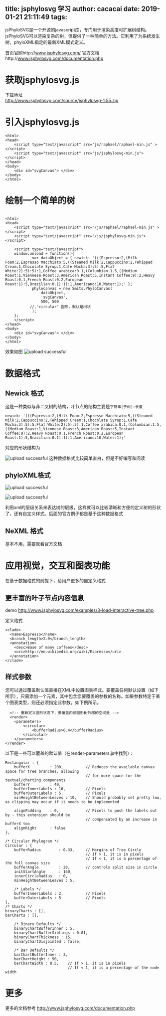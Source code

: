 title: jsphylosvg 学习
author: cacacai
date: 2019-01-21 21:11:49
tags:
---
jsPhyloSVG是一个开源的javascript库，专门用于渲染高度可扩展树结构。jsPhyloSVG可以渲染复杂的树，但提供了一种简单的方法。它利用了为系统发生树，phyloXML指定的最新XML模式定义。

首页官网http://www.jsphylosvg.com/
官方文档http://www.jsphylosvg.com/documentation.php
<!-- more -->

# 获取jsphylosvg.js
[下载地址](http://www.jsphylosvg.com/source/jsphylosvg-1.55.zip)  
http://www.jsphylosvg.com/source/jsphylosvg-1.55.zip

# 引入jsphylosvg.js
```
<html>
<head>				
	<script type="text/javascript" src="js/raphael/raphael-min.js" ></script> 
	<script type="text/javascript" src="js/jsphylosvg-min.js"></script> 				
</head>
<body>
	<div id="svgCanvas"> </div>
</body>
</html>			
```
# 绘制一个简单的树

```
 
<html>
<head>
	<script type="text/javascript" src="/js/raphael/raphael-min.js" ></script> 
	<script type="text/javascript" src="/js/jsphylosvg-min.js"></script> 
	
	<script type="text/javascript">
	window.onload = function(){
			var dataObject = { newick: '(((Espresso:2,(Milk Foam:2,Espresso Macchiato:5,((Steamed Milk:2,Cappuccino:2,(Whipped Cream:1,Chocolate Syrup:1,Cafe Mocha:3):5):5,Flat White:2):5):5):1,Coffee arabica:0.1,(Columbian:1.5,((Medium Roast:1,Viennese Roast:3,American Roast:5,Instant Coffee:9):2,Heavy Roast:0.1,French Roast:0.2,European Roast:1):5,Brazilian:0.1):1):1,Americano:10,Water:1);' };
			phylocanvas = new Smits.PhyloCanvas(
				dataObject,
				'svgCanvas', 
				500, 500
           //,'circular' 圆形，默认是树状
			);
	};
	</script>
</head>
<body>
	<div id="svgCanvas"> </div>
</body>
</html>			
```
效果如图
![upload successful](\images\pasted-5.png)
# 数据格式
## Newick 格式
这是一种类似与非二叉树的结构，叶节点的结构主要是``` 字符串[子树]:长度 ```
```
newick: '(((Espresso:2,(Milk Foam:2,Espresso Macchiato:5,((Steamed Milk:2,Cappuccino:2,(Whipped Cream:1,Chocolate Syrup:1,Cafe Mocha:3):5):5,Flat White:2):5):5):1,Coffee arabica:0.1,(Columbian:1.5,((Medium Roast:1,Viennese Roast:3,American Roast:5,Instant Coffee:9):2,Heavy Roast:0.1,French Roast:0.2,European Roast:1):5,Brazilian:0.1):1):1,Americano:10,Water:1);'
```
对应的形状结构为

![upload successful](\images\pasted-5.png)
这种数据格式比较简单直白，但是不好编写和阅读

##  phyloXML格式

![upload successful](\images\pasted-7.png)

![upload successful](\images\pasted-8.png)

利用xml的层级关系来表达树的层级，这样就可以比较清晰和方便的定义树的形状了，还有自定义样式。后面的官方例子都是基于这种数据格式
## NeXML 格式
基本不用，需要就看官方文档

# 应用视觉，交互和图表功能
在基于数据格式的前提下，给用户更多的自定义格式
## 更丰富的叶子节点内容信息
demo http://www.jsphylosvg.com/examples/3-load-interactive-tree.php

定义格式
```
<clade>
  <name>Espresso</name>
  <branch_length>2.0</branch_length>
  <annotation>
    <desc>Base of many coffees</desc>
    <uri>http://en.wikipedia.org/wiki/Espresso</uri>
  </annotation>
</clade>   
```

## 样式参数

您可以通过覆盖默认值直接在XML中设置图表样式。要覆盖任何默认设置（如下所示），只需添加一个<parameters>元素，其中包含您要覆盖的参数的名称。如果参数特定于某个图表类型，则还必须指定此参数，如下例所示。
```
  <!-- 重新定义圆形状态下，要覆盖内部圆形树外部的空间量 -->
  <render>
	<parameters>
		<circular>
			<bufferRadius>0.4</bufferRadius>
		</circular>
	</parameters>
</render>	
  ```

		

以下是一些可以覆盖的默认值（在render-parameters.js中找到）：

```
Rectangular : {
	bufferX			: 200, 			// Reduces the available canvas space for tree branches, allowing
									// for more space for the textual/charting components
	bufferY			: 40,
	bufferInnerLabels : 10, 		// Pixels
	bufferOuterLabels : 5, 			// Pixels
	minHeightBetweenLeaves : 10,  	// Should probably set pretty low, as clipping may occur if it needs to be implemented		
	
	alignPadding	: 0,			// Pixels to push the labels out by - this extension should be 
									// compensated by an increase in bufferX too	
	alignRight		: false
},

/* Circular Phylogram */
Circular : {
	bufferRadius 		: 0.33,		// Margins of Tree Circle
									// If > 1, it is in pixels
									// If < 1, it is a percentage of the full canvas size		
	bufferAngle 		: 20,		// controls split size in circle		
	initStartAngle 		: 160,		
	innerCircleRadius 	: 0,
	minHeightBetweenLeaves : 5,

	/* Labels */
	bufferInnerLabels : 2, 			// Pixels
	bufferOuterLabels : 5 			// Pixels
},
/* Charts */
binaryCharts : [],
barCharts : [],

	/* Binary Defaults */
	binaryChartBufferInner : 5, 
	binaryChartBufferSiblings : 0.01,
	binaryChartThickness : 15,
	binaryChartDisjointed : false,
		
	/* Bar Defaults */
	barChartBufferInner : 3,
	barChartHeight : 50,
	barChartWidth : 0.5,	// If > 1, it is in pixels
							// If < 1, it is a percentage of the node width 
```

# 更多
更多的文档参考
http://www.jsphylosvg.com/documentation.php